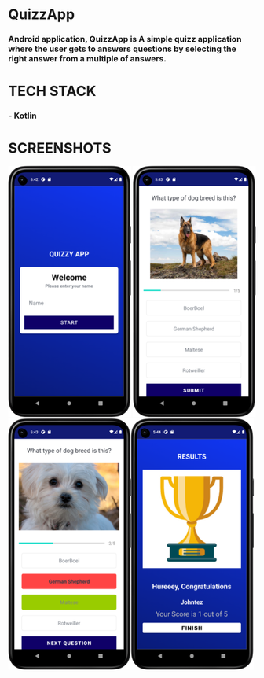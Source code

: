 # QuizzApp
### Android application,  QuizzApp is A simple quizz application where the user gets to answers questions by selecting the right answer from a multiple of answers.
# TECH STACK
### - Kotlin
# SCREENSHOTS 
<img src="images/start.png" width="250" > <img src="images/question.png" width="250" >
<img src="images/quiz.png" width="250" ><img src="images/finish.png" width="250" >

